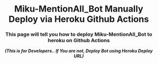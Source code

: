 <div align="center">
<h1>Miku-MentionAll_Bot Manually Deploy via Heroku Github Actions</h1>
<h3>This page will tell you how to deploy Miku-MentionAll_Bot to heroku on Github Actions</h3><i><b>(This is for Developers.. If You are not, Deploy Bot using Heroku Deploy URL)</b></i>
</div>
